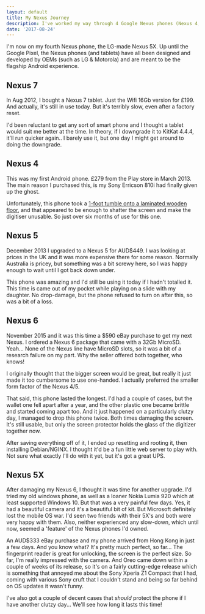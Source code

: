 ```yaml
---
layout: default 
title: My Nexus Journey
description: I've worked my way through 4 Google Nexus phones (Nexus 4, Nexus 5, Nexus 6 and now the Nexus 5X) and this is what I thought of them...
date: '2017-08-24'
---
```


I'm now on my fourth Nexus phone, the LG-made Nexus 5X. Up until the Google Pixel, the Nexus phones (and tablets) have all been designed and developed by OEMs (such as LG & Motorola) and are meant to be the flagship Android experience.

## Nexus 7
In Aug 2012, I bought a Nexus 7 tablet. Just the Wifi 16Gb version for £199. And actually, it's still in use today. But it's terribly slow, even after a factory reset.

I'd been reluctant to get any sort of smart phone and I thought a tablet would suit me better at the time. In theory, if I downgrade it to KitKat 4.4.4, it'll run quicker again.. I barely use it, but one day I might get around to doing the downgrade.

## Nexus 4
This was my first Android phone. £279 from the Play store in March 2013. The main reason I purchased this, is my Sony Erricson 810i had finally given up the ghost.

Unfortunately, this phone took a [1-foot tumble onto a laminated wooden floor](/posts/am-missing-my-android-phone), and that appeared to be enough to shatter the screen and make the digitiser unusable. So just over six months of use for this one.

## Nexus 5
December 2013 I upgraded to a Nexus 5 for AUD$449. I was looking at prices in the UK and it was more expensive there for some reason. Normally Australia is pricey, but something was a bit screwy here, so I was happy enough to wait until I got back down under.

This phone was amazing and I'd still be using it today if I hadn't totalled it. This time is came out of my pocket while playing on a slide with my daughter. No drop-damage, but the phone refused to turn on after this, so was a bit of a loss.

## Nexus 6
November 2015 and it was this time a $590 eBay purchase to get my next Nexus. I ordered a Nexus 6 package that came with a 32Gb MicroSD. Yeah... None of the Nexus line have MicroSD slots, so it was a bit of a research failure on my part. Why the seller offered both together, who knows!

I originally thought that the bigger screen would be great, but really it just made it too cumbersome to use one-handed. I actually preferred the smaller form factor of the Nexus 4/5.

That said, this phone lasted the longest. I'd had a couple of cases, but the wallet one fell apart after a year, and the other plastic one became brittle and started coming apart too. And it just happened on a particularly clutzy day, I managed to drop this phone twice. Both times damaging the screen. It's still usable, but only the screen protector holds the glass of the digitizer together now.

After saving everything off of it, I ended up resetting and rooting it, then installing Debian/NGINX. I thought it'd be a fun little web server to play with. Not sure what exactly I'll do with it yet, but it's got a great UPS.

## Nexus 5X
After damaging my Nexus 6, I thought it was time for another upgrade. I'd tried my old windows phone, as well as a loaner Nokia Lumia 920 which at least supported Windows 10. But that was a very painful few days. Yes, it had a beautiful camera and it's a beautiful bit of kit. But Microsoft definitely lost the mobile OS war.
I'd seen two friends with their 5X's and both were very happy with them. Also, neither experienced any slow-down, which until now, seemed a 'feature' of the Nexus phones I'd owned.

An AUD$333 eBay purchase and my phone arrived from Hong Kong in just a few days. And you know what? It's pretty much perfect, so far...  The fingerprint reader is great for unlocking, the screen is the perfect size. So far, I'm really impressed with the camera. And Oreo came down within a couple of weeks of its release, so it's on a fairly cutting-edge release which is something that annoyed me about the Sony Xperia Z1 Compact that I had, coming with various Sony cruft that I couldn't stand and being so far behind on OS updates it wasn't funny.

I've also got a couple of decent cases that *should* protect the phone if I have another clutzy day... We'll see how long it lasts this time!